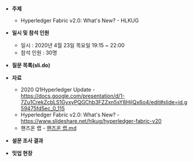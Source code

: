 - **주제**
  
  - Hyperledger Fabric v2.0: What's New? - HLKUG
- **일시 및 참석 인원**
  - 일시 : 2020년 4월 23일 목요일 19:15 ~ 22:00
  - 참석 인원 : 30명
- **질문 목록(sli.do)**
- **자료**
  - 2020 Q1Hyperledger Update - https://docs.google.com/presentation/d/1-7Zu1CrekZcbLS1GyxyPQGChb3FZZxn5sY8HjIQx6o4/edit#slide=id.g59475fd5ec_0_115
  - Hyperledger Fabric v2.0: What's New? - https://www.slideshare.net/hlkug/hyperledger-fabric-v20
  - 핸즈온 랩 - [핸즈온 랩.md](https://github.com/hlkug/meetup/blob/master/202004/핸즈온%20랩.md)
- **설문 조사 결과**
- **밋업 현장**

